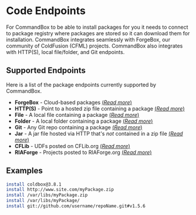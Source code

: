 # Code Endpoints

For CommandBox to be able to install packages for you it needs to connect to package registry where packages are stored so it can download them for installation. CommandBox integrates seamlessly with ForgeBox, our community of ColdFusion (CFML) projects. CommandBox also integrates with HTTP(S), local file/folder, and Git endpoints.

## Supported Endpoints

Here is a list of the package endpoints currently supported by CommandBox.

* **ForgeBox** - Cloud-based packages [(*Read more*)](forgebox.md)
* **HTTP(S)** - Point to a hosted zip file containing a package  [(*Read more*)](https.md)
* **File**  - A local file containing a package [(*Read more*)](file.md)
* **Folder** - A local folder containing a package [(*Read more*)](folder.md)
* **Git** - Any Git repo containing a package [(*Read more*)](git.md)
* **Jar** - A jar file hosted via HTTP that's _not_ contained in a zip file [(*Read more*)](jar-via-http.md)
* **CFLib** - UDFs posted on CFLib.org [(*Read more*)](cflib.md)
* **RIAForge** - Projects posted to RIAForge.org  [(*Read more*)](riaforge.md)

## Examples

```bash
install coldbox@3.8.1
install http://www.site.com/myPackage.zip
install /var/libs/myPackage.zip
install /var/libs/myPackage/
install git://github.com/username/repoName.git#v1.5.6
```